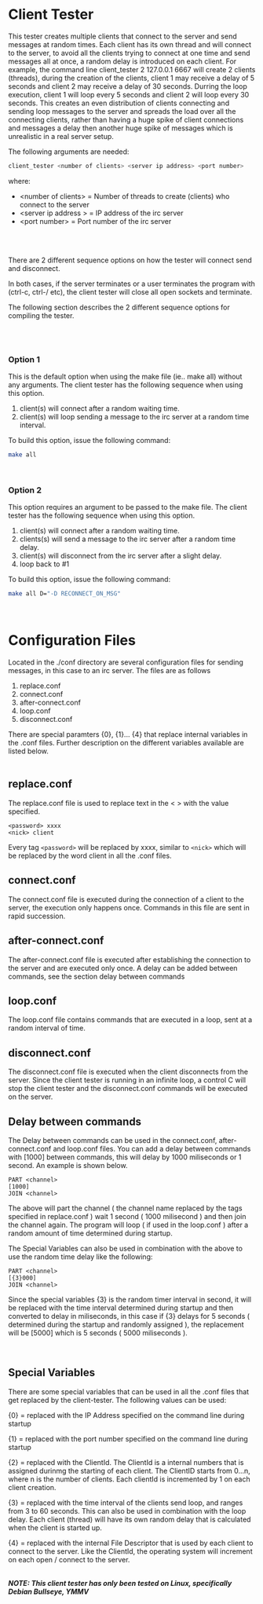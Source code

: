 # Client Tester

This tester creates multiple clients that connect to the server and send messages at
random times.  Each client has its own thread and will connect to the server, to avoid all the clients trying to connect at one time and send messages all at once, a random delay is introduced on each client.  For example, the command line client_tester 2 127.0.0.1 6667 will create 2 clients (threads), during the creation of the clients, client 1 may receive a delay of 5 seconds and client 2 may receive a delay of 30 seconds.  Durring the loop execution, client 1 will loop every 5 seconds and client 2 will loop every 30 seconds.  This creates an even distribution of clients connecting and sending loop messages to the server and spreads the load over all the connecting clients, rather than having a huge spike of client connections and messages a delay then another huge spike of messages which is unrealistic in a real server setup.

The following arguments are needed:

```sh
client_tester <number of clients> <server ip address> <port number>
```

where:

* \<number of clients\> = Number of threads to create (clients) who connect to the server
* \<server ip address \> = IP address of the irc server
* \<port number\> = Port number of the irc server
<br>
<br>

There are 2 different sequence options on how the tester will connect send and disconnect.

In both cases, if the server terminates or a user terminates the program with (ctrl-c, ctrl-/ etc),
the client tester will close all open sockets
and terminate.


The following section describes the 2 different sequence options for compiling the tester.

<br>
<br>

### Option 1

This is the default option when using the make file (ie.. make all) without any arguments.
The client tester has the following sequence when using this option.

1. client(s) will connect after a random waiting time.
2. client(s) will loop sending a message to the irc server at a random time interval.

To build this option, issue the following command:
```sh
make all
```

<br>


### Option 2

This option requires an argument to be passed to the make file.  The client tester has the following sequence
when using this option.

1. client(s) will connect after a random waiting time.
2. clients(s) will send a message to the irc server after a random time delay.
3. client(s) will disconnect from the irc server after a slight delay.
4. loop back to #1

To build this option, issue the following command:
```sh
make all D="-D RECONNECT_ON_MSG"
```
<br>

# Configuration Files

Located in the ./conf directory are several configuration files for sending messages, in this case to an irc server.  The files are as follows

1. replace.conf
2. connect.conf
3. after-connect.conf
4. loop.conf
5. disconnect.conf

There are special paramters {0}, {1}... {4} that replace internal variables in the .conf files.  Further description on the different variables available are listed below.
<br>
<br>
## replace.conf

The replace.conf file is used to replace text in the  < > with the value specified.

```
<password> xxxx
<nick> client
```

Every tag `<password>` will be replaced by xxxx, similar to `<nick>` which will be replaced by the word client in all the .conf files.
<br>


## connect.conf

The connect.conf file is executed during the connection of a client to the server, the execution only happens once.  Commands in this file are sent in rapid succession.
<br>

## after-connect.conf

The after-connect.conf file is executed after establishing the connection to the server and are executed only once.
A delay can be added between commands, see the section delay between commands
<br>

## loop.conf

The loop.conf file contains commands that are executed in a loop, sent at a random interval of time.
<br>


## disconnect.conf

The disconnect.conf file is executed when the client disconnects from the server.  Since the client tester is running in an infinite loop, a control C will stop the client tester and the disconnect.conf commands will be executed on the server.
<br>

## **Delay between commands**
The Delay between commands can be used in the connect.conf, after-connect.conf and loop.conf files.
You can add a delay between commands with [1000] between commands, this will delay by 1000 miliseconds or 1 second.  An example is shown below.

```
PART <channel>
[1000]
JOIN <channel>
```
The above will part the channel ( the channel name replaced by the tags specified in replace.conf ) wait 1 second ( 1000 milisecond ) and then join the channel again.  The program will loop ( if used in the loop.conf ) after a random amount of time determined during startup.

The Special Variables can also be used in combination with the above to use the random time delay like the following:
```
PART <channel>
[{3}000]
JOIN <channel>
```
Since the special variables {3} is the random timer interval in second, it will be replaced with the time interval determined during startup and then converted to delay in miliseconds, in this case if {3} delays for 5 seconds ( determined during the startup and randomly assigned ), the replacement will be [5000] which is 5 seconds ( 5000 miliseconds ).

<br>

## **Special Variables**

There are some special variables that can be used in all the .conf files that get replaced by the client-tester.  The following values can be used:

{0} = replaced with the IP Address specified on the command line during startup

{1} = replaced with the port number specified on the command line during startup

{2} = replaced with the ClientId.  The ClientId is a internal numbers that is assigned durinmg the starting of each client.  The ClientID starts from 0...n, where n is the number of clients.  Each clientId is incremented by 1 on each client creation.

{3} = replaced with the time interval of the clients send loop, and ranges from 3 to 60 seconds.  This can also be used in combination with the loop delay.  Each client (thread) will have its own random delay that is calculated when the client is started up.

{4} = replaced with the internal File Descriptor that is used by each client to connect to the server.  Like the ClientId, the operating system will increment on each open / connect to the server.
<br>
<br>

***NOTE: This client tester has only been tested on Linux, specifically Debian Bullseye, YMMV***
